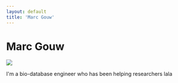 ```yaml
---
layout: default
title: 'Marc Gouw'
---
```


# Marc Gouw

![](https://www.gravatar.com/avatar/d6732eef9a900eab005fc6c5f058cc0c)

I'm a bio-database engineer who has been helping researchers lala